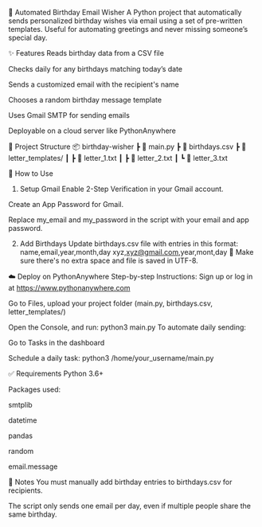 🎉 Automated Birthday Email Wisher
A Python project that automatically sends personalized birthday wishes via email using a set of pre-written templates. Useful for automating greetings and never missing someone’s special day.

✨ Features
Reads birthday data from a CSV file

Checks daily for any birthdays matching today’s date

Sends a customized email with the recipient's name

Chooses a random birthday message template

Uses Gmail SMTP for sending emails

Deployable on a cloud server like PythonAnywhere

📁 Project Structure
📦 birthday-wisher
┣ 📜 main.py
┣ 📄 birthdays.csv
┣ 📂 letter_templates/
┃ ┣ 📄 letter_1.txt
┃ ┣ 📄 letter_2.txt
┃ ┗ 📄 letter_3.txt

📝 How to Use
1. Setup Gmail
Enable 2-Step Verification in your Gmail account.

Create an App Password for Gmail.

Replace my_email and my_password in the script with your email and app password.

2. Add Birthdays
Update birthdays.csv file with entries in this format:
name,email,year,month,day
xyz,xyz@gmail.com,year,mont,day
📝 Make sure there's no extra space and file is saved in UTF-8.

☁️ Deploy on PythonAnywhere
Step-by-step Instructions:
Sign up or log in at https://www.pythonanywhere.com

Go to Files, upload your project folder (main.py, birthdays.csv, letter_templates/)

Open the Console, and run:
python3 main.py
To automate daily sending:

Go to Tasks in the dashboard

Schedule a daily task:
python3 /home/your_username/main.py

✅ Requirements
Python 3.6+

Packages used:

smtplib

datetime

pandas

random

email.message

📌 Notes
You must manually add birthday entries to birthdays.csv for recipients.

The script only sends one email per day, even if multiple people share the same birthday.
